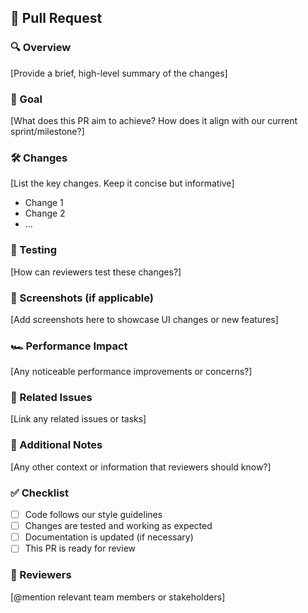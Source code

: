 ## 🚀 Pull Request

### 🔍 Overview
[Provide a brief, high-level summary of the changes]

### 🎯 Goal
[What does this PR aim to achieve? How does it align with our current sprint/milestone?]

### 🛠 Changes
[List the key changes. Keep it concise but informative]

- Change 1
- Change 2
- ...

### 🧪 Testing
[How can reviewers test these changes?]

### 📸 Screenshots (if applicable)
[Add screenshots here to showcase UI changes or new features]

### 🏎 Performance Impact
[Any noticeable performance improvements or concerns?]

### 🔗 Related Issues
[Link any related issues or tasks]

### 📝 Additional Notes
[Any other context or information that reviewers should know?]

### ✅ Checklist

- [ ] Code follows our style guidelines
- [ ] Changes are tested and working as expected
- [ ] Documentation is updated (if necessary)
- [ ] This PR is ready for review

### 👥 Reviewers
[@mention relevant team members or stakeholders]
